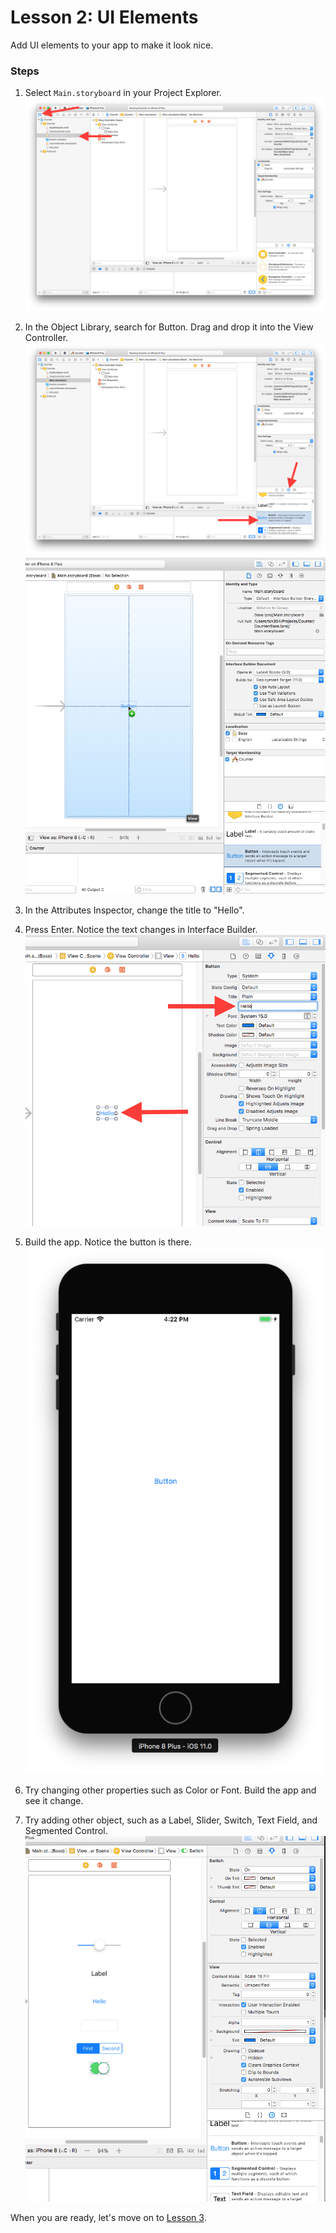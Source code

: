 # Lesson 2: UI Elements

Add UI elements to your app to make it look nice.

### Steps
1. Select `Main.storyboard` in your Project Explorer.
![Main Storyboard](1-Main.png)

2. In the Object Library, search for Button. Drag and drop it into the View Controller.
![Object Library](2-Object.png)
![Drag button](3-DragButton.png)

3. In the Attributes Inspector, change the title to "Hello".
4. Press Enter. Notice the text changes in Interface Builder. 
![Attributes Inspector](4-Attributes.png)

5. Build the app. Notice the button is there.
![Simulator](5-Simulator.png)

6. Try changing other properties such as Color or Font. Build the app and see it change.
7. Try adding other object, such as a Label, Slider, Switch, Text Field, and Segmented Control.
![More Controls](6-MoreControls.png)

When you are ready, let's move on to [Lesson 3](/Lesson_3/README.md).